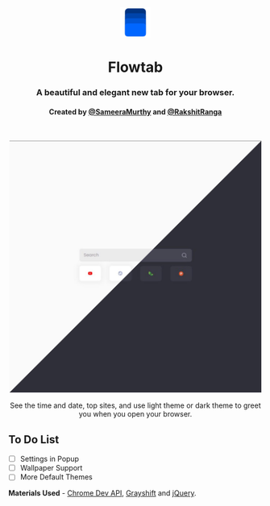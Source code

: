 <p align="center"><img src="assets/logo128.png" height="60px" alt="Logo"/></p>

<h1 align="center"> Flowtab </h1>
<h3 align="center"> A beautiful and elegant new tab for your browser. </h3>
<h4 align="center">Created by <a href="https://github.com/SameeraMurthy/">@SameeraMurthy</a> and <a href="https://github.com/rakshitranga">@RakshitRanga</a></h4>

<br>
<p align="center">
<img src="assets/header.jpeg" height="500px" alt="Header"/>
</p>
<p align="center">
See the time and date, top sites, and use light theme or dark theme to greet you when you open your browser.
</p>

## To Do List
- [ ] Settings in Popup
- [ ] Wallpaper Support
- [ ] More Default Themes

**Materials Used** - [Chrome Dev API](https://developer.chrome.com), [Grayshift](https://grayshift.io) and [jQuery](https://jquery.com).
